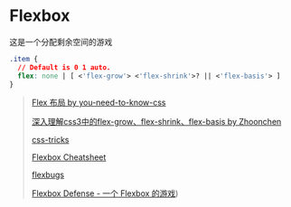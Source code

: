 # Flexbox

这是一个分配剩余空间的游戏

```css
.item {
  // Default is 0 1 auto.
  flex: none | [ <'flex-grow'> <'flex-shrink'>? || <'flex-basis'> ]
}
```

> [Flex 布局 by you-need-to-know-css](https://lhammer.cn/You-need-to-know-css/#/flexbox-layout)
>
> [深入理解css3中的flex-grow、flex-shrink、flex-basis by Zhoonchen](http://zhoon.github.io/css3/2014/08/23/flex.html)
>
> [css-tricks](https://css-tricks.com/snippets/css/a-guide-to-flexbox/)
>
> [Flexbox Cheatsheet](https://yoksel.github.io/flex-cheatsheet/)
>
> [flexbugs](https://github.com/philipwalton/flexbugs)
>
> [Flexbox Defense - 一个 Flexbox 的游戏](http://www.flexboxdefense.com/))
